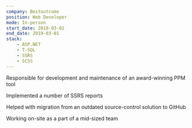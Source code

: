 ```yaml
---
company: Bestoutcome
position: Web Developer
mode: In-person
start_date: 2018-03-01
end_date: 2019-03-01
stack:
    - ASP.NET
    - T-SQL
    - SSRS
    - SCSS
---
```

Responsible for development and maintenance of an award-winning PPM tool

Implemented a number of SSRS reports

Helped with migration from an outdated source-control solution to GitHub

Working on-site as a part of a mid-sized team